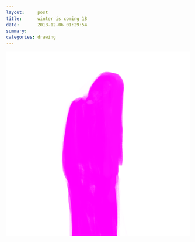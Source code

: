 ```yaml
---
layout:     post
title:      winter is coming 18
date:       2018-12-06 01:29:54
summary:    
categories: drawing
---
```

![winter is coming 18](/images/diary/winter-is-coming-18.png ".")
